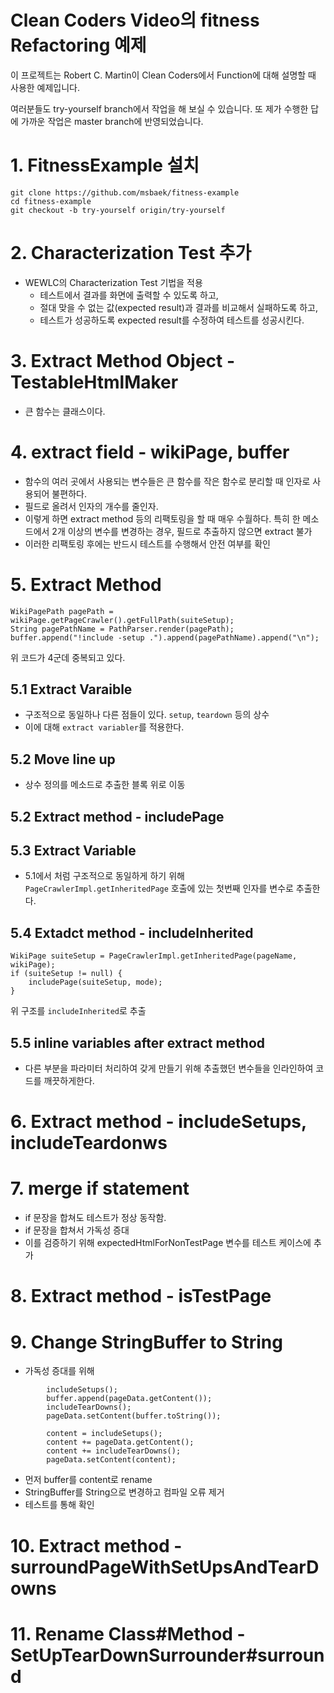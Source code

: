 # Clean Coders Video의 fitness Refactoring 예제

이 프로젝트는 Robert C. Martin이 Clean Coders에서 Function에 대해 설명할 때 사용한 예제입니다.

여러분들도 try-yourself branch에서 작업을 해 보실 수 있습니다. 또 제가 수행한 답에 가까운 작업은 master branch에 반영되었습니다.

# 1. FitnessExample 설치

```
git clone https://github.com/msbaek/fitness-example 
cd fitness-example
git checkout -b try-yourself origin/try-yourself
```

# 2. Characterization Test 추가

- WEWLC의 Characterization Test 기법을 적용
	- 테스트에서 결과를 화면에 출력할 수 있도록 하고,
	- 절대 맞을 수 없는 값(expected result)과 결과를 비교해서 실패하도록 하고,
	- 테스트가 성공하도록 expected result를 수정하여 테스트를 성공시킨다.

# 3. Extract Method Object - TestableHtmlMaker

- 큰 함수는 클래스이다.

# 4. extract field - wikiPage, buffer

- 함수의 여러 곳에서 사용되는 변수들은 큰 함수를 작은 함수로 분리할 때 인자로 사용되어 불편하다.
- 필드로 올려서 인자의 개수를 줄인자.
- 이렇게 하면 extract method 등의 리팩토링을 할 때 매우 수월하다. 특히 한 메소드에서 2개 이상의 변수를 변경하는 경우, 필드로 추출하지 않으면 extract 불가
- 이러한 리팩토링 후에는 반드시 테스트를 수행해서 안전 여부를 확인

# 5. Extract Method
```
WikiPagePath pagePath = wikiPage.getPageCrawler().getFullPath(suiteSetup);
String pagePathName = PathParser.render(pagePath);
buffer.append("!include -setup .").append(pagePathName).append("\n");
```

위 코드가 4군데 중복되고 있다.

## 5.1 Extract Varaible

- 구조적으로 동일하나 다른 점들이 있다. `setup`, `teardown` 등의 상수
- 이에 대해 `extract variabler`를 적용한다.

## 5.2 Move line up

- 상수 정의를 메소드로 추출한 블록 위로 이동

## 5.2 Extract method - includePage

## 5.3 Extract Variable

- 5.1에서 처럼 구조적으로 동일하게 하기 위해 `PageCrawlerImpl.getInheritedPage` 호출에 있는 첫번째 인자를 변수로 추출한다.

## 5.4 Extadct method - includeInherited

```
WikiPage suiteSetup = PageCrawlerImpl.getInheritedPage(pageName, wikiPage);
if (suiteSetup != null) {
    includePage(suiteSetup, mode);
}
```

위 구조를 `includeInherited`로 추출

## 5.5 inline variables after extract method

- 다른 부분을 파라미터 처리하여 갖게 만들기 위해 추출했던 변수들을 인라인하여 코드를 깨끗하게한다.

# 6. Extract method - includeSetups, includeTeardonws

# 7. merge if statement

- if 문장을 합쳐도 테스트가 정상 동작함.
- if 문장을 합쳐서 가독성 증대
- 이를 검증하기 위해 expectedHtmlForNonTestPage 변수를 테스트 케이스에 추가

# 8. Extract method - isTestPage

# 9. Change StringBuffer to String
- 가독성 증대를 위해

```
		includeSetups();
		buffer.append(pageData.getContent());
		includeTearDowns();
		pageData.setContent(buffer.toString());
```

```
		content = includeSetups();
		content += pageData.getContent();
		content += includeTearDowns();
		pageData.setContent(content);
```
	
- 먼저 buffer를 content로 rename
- StringBuffer를 String으로 변경하고 컴파일 오류 제거
- 테스트를 통해 확인

# 10. Extract method - surroundPageWithSetUpsAndTearDowns

# 11. Rename Class#Method - SetUpTearDownSurrounder#surround
